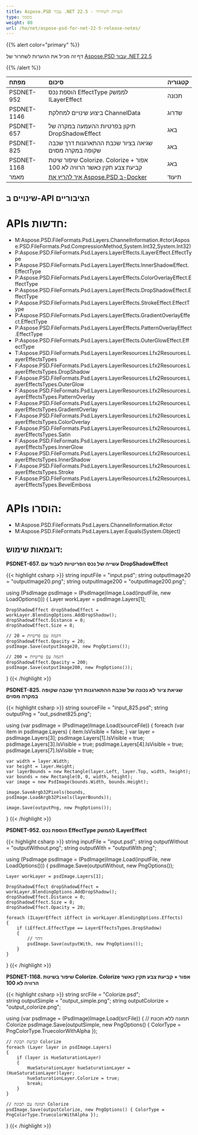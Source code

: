 ```yaml
---
title: Aspose.PSD עבור .NET 22.5 - הערות לשחרור
type: מסמך
weight: 80
url: /he/net/aspose-psd-for-net-22-5-release-notes/
---
```


{{% alert color="primary" %}}

דף זה מכיל את ההערות לשחרור של [Aspose.PSD עבור .NET 22.5](https://www.nuget.org/packages/Aspose.PSD/)

{{% /alert %}}

|**מפתח**|**סיכום**|**קטגוריה**|
| :- | :- | :- |
|PSDNET-952|הוספת נכס EffectType לממשק ILayerEffect|תכונה|
|PSDNET-1146|ביצוע שינויים למחלקת ChannelData|שדרוג|
|PSDNET-657|תיקון בפרטיות ההעמעה במקרה של DropShadowEffect|באג|
|PSDNET-825|שגיאה בציור שכבת ההתארגנות דרך שכבה שקופה במקרה מסוים|באג|
|PSDNET-1168|שיפור שיטת Colorize. Colorize אפור + קביעת צבע תקין כאשר הרוויה לא 100|באג|
|מאמר|[איך להריץ את Aspose.PSD ב-Docker](https://docs.aspose.com/psd/net/how-to-run-aspose-psd-in-docker/)|תיעוד|


## **שינויים ב-API הציבוריים**
# **APIs חדשות:**
- M:Aspose.PSD.FileFormats.Psd.Layers.ChannelInformation.#ctor(Aspose.PSD.FileFormats.Psd.CompressionMethod,System.Int32,System.Int32)
- P:Aspose.PSD.FileFormats.Psd.Layers.LayerEffects.ILayerEffect.EffectType
- P:Aspose.PSD.FileFormats.Psd.Layers.LayerEffects.InnerShadowEffect.EffectType
- P:Aspose.PSD.FileFormats.Psd.Layers.LayerEffects.ColorOverlayEffect.EffectType
- P:Aspose.PSD.FileFormats.Psd.Layers.LayerEffects.DropShadowEffect.EffectType
- P:Aspose.PSD.FileFormats.Psd.Layers.LayerEffects.StrokeEffect.EffectType
- P:Aspose.PSD.FileFormats.Psd.Layers.LayerEffects.GradientOverlayEffect.EffectType
- P:Aspose.PSD.FileFormats.Psd.Layers.LayerEffects.PatternOverlayEffect.EffectType
- P:Aspose.PSD.FileFormats.Psd.Layers.LayerEffects.OuterGlowEffect.EffectType
- T:Aspose.PSD.FileFormats.Psd.Layers.LayerResources.Lfx2Resources.LayerEffectsTypes
- F:Aspose.PSD.FileFormats.Psd.Layers.LayerResources.Lfx2Resources.LayerEffectsTypes.DropShadow
- F:Aspose.PSD.FileFormats.Psd.Layers.LayerResources.Lfx2Resources.LayerEffectsTypes.OuterGlow
- F:Aspose.PSD.FileFormats.Psd.Layers.LayerResources.Lfx2Resources.LayerEffectsTypes.PatternOverlay
- F:Aspose.PSD.FileFormats.Psd.Layers.LayerResources.Lfx2Resources.LayerEffectsTypes.GradientOverlay
- F:Aspose.PSD.FileFormats.Psd.Layers.LayerResources.Lfx2Resources.LayerEffectsTypes.ColorOverlay
- F:Aspose.PSD.FileFormats.Psd.Layers.LayerResources.Lfx2Resources.LayerEffectsTypes.Satin
- F:Aspose.PSD.FileFormats.Psd.Layers.LayerResources.Lfx2Resources.LayerEffectsTypes.InnerGlow
- F:Aspose.PSD.FileFormats.Psd.Layers.LayerResources.Lfx2Resources.LayerEffectsTypes.InnerShadow
- F:Aspose.PSD.FileFormats.Psd.Layers.LayerResources.Lfx2Resources.LayerEffectsTypes.Stroke
- F:Aspose.PSD.FileFormats.Psd.Layers.LayerResources.Lfx2Resources.LayerEffectsTypes.BevelEmboss


# **APIs הוסרו:**
- M:Aspose.PSD.FileFormats.Psd.Layers.ChannelInformation.#ctor
- M:Aspose.PSD.FileFormats.Psd.Layers.Layer.Equals(System.Object)


## **דוגמאות שימוש:**

**PSDNET-657. עשייה של נכס הפריטיות לעבוד עם DropShadowEffect**

{{< highlight csharp >}}
string inputFile = "input.psd";
string outputImage20 = "outputImage20.png";
string outputImage200 = "outputImage200.png";

using (PsdImage psdImage = (PsdImage)Image.Load(inputFile, new LoadOptions()))
{
    Layer workLayer = psdImage.Layers[1];

    DropShadowEffect dropShadowEffect = workLayer.BlendingOptions.AddDropShadow();
    dropShadowEffect.Distance = 0;
    dropShadowEffect.Size = 8;

    // דוגמה עם פריטיות = 20
    dropShadowEffect.Opacity = 20;
    psdImage.Save(outputImage20, new PngOptions());

    // דוגמה עם פריטיות = 200
    dropShadowEffect.Opacity = 200;
    psdImage.Save(outputImage200, new PngOptions());
}
{{< /highlight >}}

**PSDNET-825. שגיאת ציור לא נכונה של שכבת ההתארגנות דרך שכבה שקופה במקרה מסוים**

{{< highlight csharp >}}
string sourceFile = "input_825.psd";
string outputPng = "out_psdnet825.png";

using (var psdImage = (PsdImage)Image.Load(sourceFile))
{
    foreach (var item in psdImage.Layers)
    {
        item.IsVisible = false;
    }
    var layer = psdImage.Layers[3];
    psdImage.Layers[1].IsVisible = true;
    psdImage.Layers[3].IsVisible = true;
    psdImage.Layers[4].IsVisible = true;
    psdImage.Layers[7].IsVisible = true;

    var width = layer.Width;
    var height = layer.Height;
    var layerBounds = new Rectangle(layer.Left, layer.Top, width, height);
    var bounds = new Rectangle(0, 0, width, height);
    var image = new PsdImage(bounds.Width, bounds.Height);

    image.SaveArgb32Pixels(bounds, psdImage.LoadArgb32Pixels(layerBounds));

    image.Save(outputPng, new PngOptions());
}
{{< /highlight >}}

**PSDNET-952. הוספת נכס EffectType לממשק ILayerEffect**

{{< highlight csharp >}}
string inputFile = "input.psd";
string outputWithout = "outputWithout.png";
string outputWith = "outputWith.png";

using (PsdImage psdImage = (PsdImage)Image.Load(inputFile, new LoadOptions()))
{
    psdImage.Save(outputWithout, new PngOptions());

    Layer workLayer = psdImage.Layers[1];

    DropShadowEffect dropShadowEffect = workLayer.BlendingOptions.AddDropShadow();
    dropShadowEffect.Distance = 0;
    dropShadowEffect.Size = 8;
    dropShadowEffect.Opacity = 20;

    foreach (ILayerEffect iEffect in workLayer.BlendingOptions.Effects)
    {
        if (iEffect.EffectType == LayerEffectsTypes.DropShadow)
        {
            // זיהוי
            psdImage.Save(outputWith, new PngOptions());
        }
    }
}
{{< /highlight >}}

**PSDNET-1168. שיפור בשיטת Colorize. Colorize אפור + קביעת צבע תקין כאשר הרוויה לא 100**

{{< highlight csharp >}}
string srcFile = "Colorize.psd";            
string outputSimple = "output_simple.png";
string outputColorize = "output_colorize.png";

using (var psdImage = (PsdImage)Image.Load(srcFile))
{
    // תמונה ללא תכונת Colorize
    psdImage.Save(outputSimple, new PngOptions() { ColorType = PngColorType.TruecolorWithAlpha });
    
    // קביעת תכונת Colorize
    foreach (Layer layer in psdImage.Layers)
    {
        if (layer is HueSaturationLayer)
        {
            HueSaturationLayer hueSaturationLayer = (HueSaturationLayer)layer;
            hueSaturationLayer.Colorize = true;
            break;
        }
    }
    
    // תמונה עם תכונת Colorize
    psdImage.Save(outputColorize, new PngOptions() { ColorType = PngColorType.TruecolorWithAlpha });
}
{{< /highlight >}}
